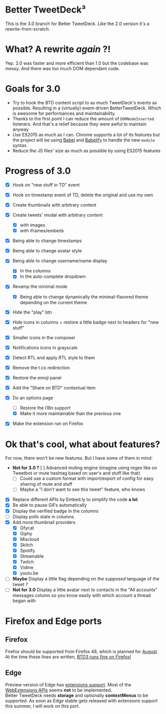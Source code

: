 # Better TweetDeck³

This is the 3.0 branch for Better TweetDeck. Like the 2.0 version it's a rewrite-from-scratch.

# What? A rewrite _again_ ?!

Yep. 2.0 was faster and more efficient than 1.0 but the codebase was messy. And there was too much DOM dependant code.

# Goals for 3.0

- Try to hook the BTD content script to as much TweetDeck's events as possible. Resulting in a (virtually) event-driven BetterTweetDeck. Which is awesome for performances and maintainability.
- Thanks to the first point I can reduce the amount of `DOMNodeInserted` listeners. And that's a relief because they were awful to maintain anyway
- Use ES2015 as much as I can. Chrome supports a lot of its features but the project will be using [Babel](http://babeljs.io) and [Babelify](https://github.com/babel/babelify) to handle the new `module` syntax.
- Reduce the JS files' size as much as possible by using ES2015 features

# Progress of 3.0

- [x] Hook on "new stuff in TD" event
- [x] Hook on timestamp event of TD, delete the original and use my own
- [x] Create thumbnails with arbitrary content
- [x] Create tweets' modal with arbitrary content
  - [x] with images
  - [x] with iframes/embeds
- [x] Being able to change timestamps
- [x] Being able to change avatar style
- [x] Being able to change username/name display
    - [x] In the columns
    - [x] In the auto-complete dropdown
- [x] Revamp the minimal mode
    - [x] Being able to change dynamically the minimal-flavored theme depending on the current theme
- [x] Hide the "play" btn
- [x] Hide icons in columns + restore a little badge next to headers for "new stuff"
- [x] Smaller icons in the composer
- [x] Notifications icons in grayscale
- [x] Detect RTL and apply RTL style to them
- [x] Remove the t.co redirection
- [x] Restore the emoji panel
- [x] Add the "Share on BTD" contextual item
- [x] Do an options page
    - [ ] Restore the i18n support
    - [x] Make it more maintainable than the previous one
- [x] Make the extension run on Firefox


# Ok that's cool, what about features?

For now, there won't be new features. But I have some of them in mind:

- **Not for 3.0 ?** [ ] Advanced muting engine (imagine using regex like on Tweetbot or mute hashtag based on user's and stuff like that)
  - [ ] Could use a custom format with import/export of config for easy sharing of mute and stuff
  - [ ] Maybe a "I don't want to see this tweet" feature, who knows
- [x] Replace different APIs by Embed.ly to simplify the code **a lot**
- [x] Be able to pause GIFs automatically
- [x] Display the verified badge in the columns
- [ ] Display polls state in columns
- [x] Add more thumbnail providers
  - [x] Gfycat
  - [x] Giphy
  - [x] Mixcloud
  - [x] Skitch
  - [x] Spotify
  - [x] Streamable
  - [x] Twitch
  - [x] Vidme
  - [x] youtu.be
- [ ] **Maybe** Display a little flag depending on the _supposed_ language of the tweet ?
- [ ] **Not for 3.0** Display a little avatar next to contacts in the "All accounts" messages column so you know easily with which account a thread began with

# Firefox and Edge ports

## Firefox

Firefox should be supported from Firefox 48, which is planned for [August](https://wiki.mozilla.org/RapidRelease/Calendar). At the time these lines are written, [BTD3 runs fine on Firefox!](https://twitter.com/BetterTDeck/status/731742829836304384)

## Edge

Preview version of Edge has [extensions support](https://blogs.windows.com/msedgedev/2016/03/17/preview-extensions/). Most of the [WebExtensions APIs](https://developer.microsoft.com/en-us/microsoft-edge/platform/documentation/extensions/extension-api-roadmap/) seems **not** to be implemented.     
Better TweetDeck needs **storage** and optionally **contextMenus** to be supported. As soon as Edge stable gets released with extensions support this summer, I will work on this port.
